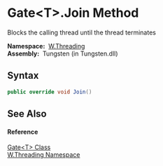Gate&lt;T>.Join Method
======================
  Blocks the calling thread until the thread terminates

  **Namespace:**  [W.Threading][1]  
  **Assembly:**  Tungsten (in Tungsten.dll)

Syntax
------

```csharp
public override void Join()
```


See Also
--------

#### Reference
[Gate&lt;T> Class][2]  
[W.Threading Namespace][1]  

[1]: ../README.md
[2]: README.md